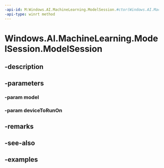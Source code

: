 ```yaml
---
-api-id: M:Windows.AI.MachineLearning.ModelSession.#ctor(Windows.AI.MachineLearning.MachineLearningModel,Windows.AI.MachineLearning.ModelDevice)
-api-type: winrt method
---
```


<!-- Method syntax.
public ModelSession.ModelSession(MachineLearningModel model, ModelDevice deviceToRunOn)
-->

# Windows.AI.MachineLearning.ModelSession.ModelSession

## -description

## -parameters
### -param model

### -param deviceToRunOn

## -remarks

## -see-also

## -examples

